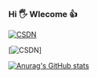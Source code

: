### Hi 🖐 Wlecome 👍

<!--
**ZhiliangMa/ZhiliangMa** is a ✨ _special_ ✨ repository because its `README.md` (this file) appears on your GitHub profile.

Here are some ideas to get you started:

- 🔭 I’m currently working on ...
- 🌱 I’m currently learning ...
- 👯 I’m looking to collaborate on ...
- 🤔 I’m looking for help with ...
- 💬 Ask me about ...
- 📫 How to reach me: ...
- 😄 Pronouns: ...
- ⚡ Fun fact: ...
-->


[![CSDN](https://img.shields.io/badge/Blog-CSDN-red)](https://blog.csdn.net/mark_md/category_10794878.html)

[![CSDN](https://img.shields.io/badge/Blog-CSDN-red)]

[![Anurag's GitHub stats](https://github-readme-stats.vercel.app/api?username=ZhiliangMa)](https://github.com/anuraghazra/github-readme-stats)
